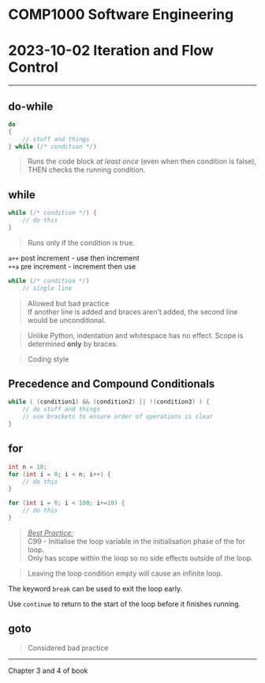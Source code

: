 # COMP1000 Software Engineering
# 2023-10-02 Iteration and Flow Control

---

## do-while

```cpp
do
{
    // stuff and things
} while (/* condition */)
```

> Runs the code block *at least once* (even when then condition is false), THEN checks the running condition.

## while

```cpp
while (/* condition */) {
    // do this
}
```

> Runs only if the condition is true.

`a++` post increment - use then increment <br>
`++a` pre increment - increment then use

```cpp
while (/* condition */)
    // single line
```

> Allowed but bad practice <br>
> If another line is added and braces aren't added, the second line would be unconditional.

> Unlike Python, indentation and whitespace has no effect. Scope is determined **only** by braces.

> Coding style

## Precedence and Compound Conditionals

```cpp
while ( (condition1) && (condition2) || !(condition3) ) {
    // do stuff and things
    // use brackets to ensure order of operations is clear
}
```

## for

```cpp
int n = 10;
for (int i = 0; i < n; i++) {
    // do this
}

for (int i = 0; i < 100; i+=10) {
    // do this
}
```

> <u>*Best Practice:*</u> <br>
> C99 - Initialise the loop variable in the initialisation phase of the for loop. <br>
> Only has scope within the loop so no side effects outside of the loop.

> Leaving the loop condition empty will cause an infinite loop.

The keyword `break` can be used to exit the loop early.

Use `continue` to return to the start of the loop before it finishes running.

## goto

> Considered bad practice

---

Chapter 3 and 4 of book
